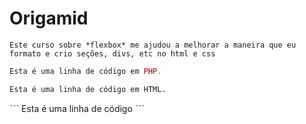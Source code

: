 # Origamid

~~~FlexBox
Este curso sobre *flexbox* me ajudou a melhorar a maneira que eu formato e crio seções, divs, etc no html e css
~~~

~~~php
Esta é uma linha de código em PHP.
~~~

~~~html
Esta é uma linha de código em HTML.
~~~

ˋˋˋ
Esta é uma linha de código
 ˋˋˋ
